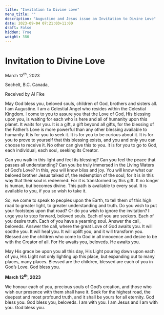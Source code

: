 ```yaml
---
title: "Invitation to Divine Love"
menu_title: ""
description: "Augustine and Jesus issue an Invitation to Divine Love"
date: 2023-09-04 07:21:03+11:00
draft: False
hidden: True
weight: 386
---
```

# Invitation to Divine Love

March 12<sup>th</sup>, 2023

Sechelt, B.C. Canada,

Received by Al Fike  



May God bless you, beloved souls, children of God, brothers and sisters all. I am Augustine. I am a Celestial Angel who resides within the Celestial Kingdom. I come to you to assure you that the Love of God, His blessing upon you, is waiting for each who is here and all of humanity upon this planet. It waits for you. It is a gift, a gift beyond all gifts, for the blessing of the Father’s Love is more powerful than any other blessing available to humanity. It is for you to seek it. It is for you to be curious about it. It is for you to prove to yourself that this blessing exists, and you and only you can choose to receive it. No other can give this to you. It is for you to go to God, each individual, each soul, seeking its Creator. 

Can you walk in this light and feel its blessing? Can you feel the peace that passes all understanding? Can you be truly immersed in the Living Waters of God’s Love? In this, you will know bliss and joy. You will know what our beloved brother Jesus talked of, the redemption of the soul, for it is in this way that their soul is redeemed. For it is transformed by this gift. It no longer is human, but becomes divine. This path is available to every soul. It is available to you, if you so wish to take it. 

So, we come to speak to peoples upon the Earth, to tell them of this high road to greater light, to greater understanding and truth. Do you wish to put your footsteps upon that road? Or do you wish to ignore the invitation? I urge you to step forward, beloved souls. Each of you are seekers. Each of you desire truth. Each of you have a yearning soul. Answer the call, beloveds. Answer the call, where the great Love of God awaits you. It will soothe you. It will heal you. It will uplift you, and it will transform you. Blessed are the children who come to God in all innocence and desire to be with the Creator of all. For He awaits you, beloveds. He awaits you. 

May His grace be upon you all this day, His Light pouring down upon each of you, His Light not only lighting up this place, but expanding out to many places, many places. Blessed are the children, blessed are each of you in God’s Love. God bless you. 

**March 12<sup>th</sup>, 2023**

We honour each of you, precious souls of God’s creation, and those who wish our presence with them shall have it. Seek for the highest road, the deepest and most profound truth, and it shall be yours for all eternity. God bless you. God bless you, beloveds. I am with you. I am Jesus and I am with you. God bless you. 